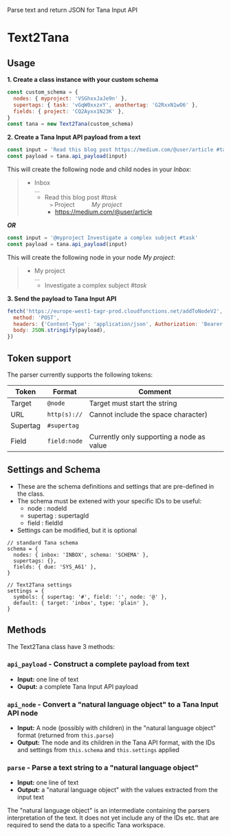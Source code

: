 Parse text and return JSON for Tana Input API

# Text2Tana

## Usage

**1. Create a class instance with your custom schema**
```js
const custom_schema = {
  nodes: { myproject: 'VSGhxxJaJe9n' },
  supertags: { task: 'vGqW0xxzxY', anothertag: 'G2RxxN1wO6' },
  fields: { project: 'CQ2Ayxx1N23K' },
}
const tana = new Text2Tana(custom_schema)
```

**2. Create a Tana Input API payload from a text**
```js
const input = 'Read this blog post https://medium.com/@user/article #task project:myproject'
const payload = tana.api_payload(input)
```
This will create the following node and child nodes in your _Inbox_:
> * Inbox  
>   …
>   * Read this blog post _#task_  
>     &nbsp;&nbsp; `>` Project &nbsp;&nbsp;&nbsp;&nbsp;&nbsp;&nbsp;&nbsp;&nbsp; _My project_
>     * https://medium.com/@user/article

***OR***

```js
const input = '@myproject Investigate a complex subject #task'
const payload = tana.api_payload(input)
```
This will create the following node in your node _My project_:
> * My project  
>   …
>   * Investigate a complex subject _#task_

**3. Send the payload to Tana Input API**
```js
fetch('https://europe-west1-tagr-prod.cloudfunctions.net/addToNodeV2', {
  method: 'POST',
  headers: {'Content-Type': 'application/json', Authorization: 'Bearer xxxAPI_TOKENxxx',},
  body: JSON.stringify(payload),
})
```


## Token support
The parser currently supports the following tokens:

| Token     | Format        | Comment |
|-----------|---------------|---------|
| Target    | `@node`       | Target must start the string |
| URL       | `http(s)://`  | Cannot include the space character) |
| Supertag  | `#supertag`   ||
| Field     | `field:node`  | Currently only supporting a node as value |

## Settings and Schema
* These are the schema definitions and settings that are pre-defined in the class. 
* The schema must be extened with your specific IDs to be useful:
   * node : nodeId
   * supertag : supertagId
   * field : fieldId
* Settings can be modified, but it is optional

```
// standard Tana schema
schema = {
  nodes: { inbox: 'INBOX', schema: 'SCHEMA' },
  supertags: {},
  fields: { due: 'SYS_A61' },
}
```
```
// Text2Tana settings
settings = {
  symbols: { supertag: '#', field: ':', node: '@' },
  default: { target: 'inbox', type: 'plain' },
}
```

## Methods
The Text2Tana class have 3 methods:

### `api_payload` - Construct a complete payload from text
* **Input:** one line of text
* **Ouput:** a complete Tana Input API payload

### `api_node` - Convert a "natural language object" to a Tana Input API node
* **Input:** A node (possibly with children) in the "natural language object" format (returned from `this.parse`)
* **Output:** The node and its children in the Tana API format, with the IDs and settings from `this.schema` and `this.settings` applied

### `parse` - Parse a text string to a "natural language object"
* **Input:** one line of text
* **Output:** a "natural language object" with the values extracted from the input text

The "natural language object" is an intermediate containing the parsers interpretation of the text. 
It does not yet include any of the IDs etc. that are required to send the data to a specific Tana workspace.
